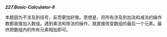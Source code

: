 ***227.Basic-Calculator-II***

本题因为不涉及到括号，反而更加好做。思想是，将所有涉及到加法和减法的操作数都直接加入数组。遇到乘法和除法的操作，就直接改变数组的最后一个元素。最终把数组内的所有元素相加即可。
